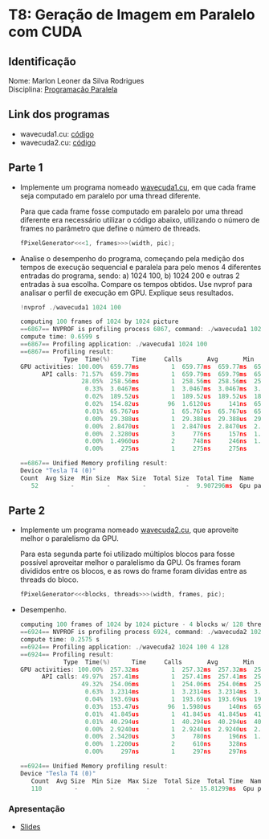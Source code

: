 # T8: Geração de Imagem em Paralelo com CUDA

## Identificação

Nome: Marlon Leoner da Silva Rodrigues<br/>Disciplina: [Programação Paralela](https://github.com/AndreaInfUFSM/elc139-2019a)

## Link dos programas

+ wavecuda1.cu: [código](wavecuda1.cu)
+ wavecuda2.cu: [código](wavecuda2.cu)

## Parte 1

+ Implemente um programa nomeado [wavecuda1.cu](wavecuda1.cu), em que cada frame seja computado em paralelo por uma thread diferente.

   Para que cada frame fosse computado em paralelo por uma thread diferente era necessário utilizar o código abaixo, utilizando o número de frames no parâmetro que define o número de threads.
   ```c
   fPixelGenerator<<<1, frames>>>(width, pic);
   ```

+ Analise o desempenho do programa, começando pela medição dos tempos de execução sequencial e paralela para pelo menos 4 diferentes entradas do programa, sendo: a) 1024 100, b) 1024 200 e outras 2 entradas à sua escolha. Compare os tempos obtidos. Use nvprof para analisar o perfil de execução em GPU. Explique seus resultados.

   ```c
   !nvprof ./wavecuda1 1024 100

   computing 100 frames of 1024 by 1024 picture
   ==6867== NVPROF is profiling process 6867, command: ./wavecuda1 1024 100
   compute time: 0.6599 s
   ==6867== Profiling application: ./wavecuda1 1024 100
   ==6867== Profiling result:
               Type  Time(%)      Time     Calls       Avg       Min       Max  Name
   GPU activities: 100.00%  659.77ms         1  659.77ms  659.77ms  659.77ms  fPixelGenerator(int, unsigned char*)
         API calls: 71.57%  659.79ms         1  659.79ms  659.79ms  659.79ms  cudaDeviceSynchronize
                    28.05%  258.56ms         1  258.56ms  258.56ms  258.56ms  cudaMallocManaged
                     0.33%  3.0467ms         1  3.0467ms  3.0467ms  3.0467ms  cudaFree
                     0.02%  189.52us         1  189.52us  189.52us  189.52us  cuDeviceTotalMem
                     0.02%  154.82us        96  1.6120us     141ns  65.777us  cuDeviceGetAttribute
                     0.01%  65.767us         1  65.767us  65.767us  65.767us  cudaLaunchKernel
                     0.00%  29.388us         1  29.388us  29.388us  29.388us  cuDeviceGetName
                     0.00%  2.8470us         1  2.8470us  2.8470us  2.8470us  cuDeviceGetPCIBusId
                     0.00%  2.3280us         3     776ns     157ns  1.7580us  cuDeviceGetCount
                     0.00%  1.4960us         2     748ns     246ns  1.2500us  cuDeviceGet
                     0.00%     275ns         1     275ns     275ns     275ns  cuDeviceGetUuid

   ==6867== Unified Memory profiling result:
   Device "Tesla T4 (0)"
   Count  Avg Size  Min Size  Max Size  Total Size  Total Time  Name
      52         -         -         -           -  9.907296ms  Gpu page fault groups
   ```


## Parte 2

+ Implemente um programa nomeado [wavecuda2.cu](wavecuda2.cu), que aproveite melhor o paralelismo da GPU.

   Para esta segunda parte foi utilizado múltiplos blocos para fosse possível aproveitar melhor o paralelismo da GPU. Os frames foram divididos entre os blocos, e as rows do frame foram dividas entre as threads do bloco.
   ```c
   fPixelGenerator<<<blocks, threads>>>(width, frames, pic);
   ```

+ Desempenho.

   ```c
   computing 100 frames of 1024 by 1024 picture - 4 blocks w/ 128 threads.
   ==6924== NVPROF is profiling process 6924, command: ./wavecuda2 1024 100 4 128
   compute time: 0.2575 s
   ==6924== Profiling application: ./wavecuda2 1024 100 4 128
   ==6924== Profiling result:
               Type  Time(%)      Time     Calls       Avg       Min       Max  Name
   GPU activities: 100.00%  257.32ms         1  257.32ms  257.32ms  257.32ms  fPixelGenerator(int, int, unsigned char*)
         API calls: 49.97%  257.41ms         1  257.41ms  257.41ms  257.41ms  cudaDeviceSynchronize
                    49.32%  254.06ms         1  254.06ms  254.06ms  254.06ms  cudaMallocManaged
                     0.63%  3.2314ms         1  3.2314ms  3.2314ms  3.2314ms  cudaFree
                     0.04%  193.69us         1  193.69us  193.69us  193.69us  cuDeviceTotalMem
                     0.03%  153.47us        96  1.5980us     140ns  65.272us  cuDeviceGetAttribute
                     0.01%  41.845us         1  41.845us  41.845us  41.845us  cudaLaunchKernel
                     0.01%  40.294us         1  40.294us  40.294us  40.294us  cuDeviceGetName
                     0.00%  2.9240us         1  2.9240us  2.9240us  2.9240us  cuDeviceGetPCIBusId
                     0.00%  2.3420us         3     780ns     196ns  1.7220us  cuDeviceGetCount
                     0.00%  1.2200us         2     610ns     328ns     892ns  cuDeviceGet
                     0.00%     297ns         1     297ns     297ns     297ns  cuDeviceGetUuid

   ==6924== Unified Memory profiling result:
   Device "Tesla T4 (0)"
      Count  Avg Size  Min Size  Max Size  Total Size  Total Time  Name
      110         -         -         -           -  15.81299ms  Gpu page fault groups
   ```


### Apresentação

+ [Slides](slides.pdf)
